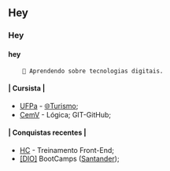 

<!--
**larissa-moraes/larissa-moraes** is a ✨ _special_ ✨ repository because its `README.md` (this file) appears on your GitHub profile.

Here are some ideas to get you started:

- 🔭 I’m currently working on ...
- 🌱 I’m currently learning ...
- 👯 I’m looking to collaborate on ...
- 🤔 I’m looking for help with ...
- 💬 Ask me about ...
- 📫 How to reach me: ...
- 😄 Pronouns: ...
- ⚡ Fun fact: ...
-->

## Hey  
### Hey 
#### hey
        👋 Aprendendo sobre tecnologias digitais.
#### | Cursista | 
* [UFPa](https://www.portal.ufpa.br/) - [🌐Turismo](https://www.instagram.com/catur_ufpa/);
* [CemV](https://www.cursoemvideo.com/cursos/) - Lógica; GIT-GitHub;

#### | Conquistas recentes |
* [HC](https://www.hiringcoders.com.br/) - Treinamento Front-End;
* [\[DIO\]](https://web.digitalinnovation.one/users/larissamoraes_ferreira?tab=achievements) BootCamps ([Santander](https://web.digitalinnovation.one/track/santander-fullstack-developer));
